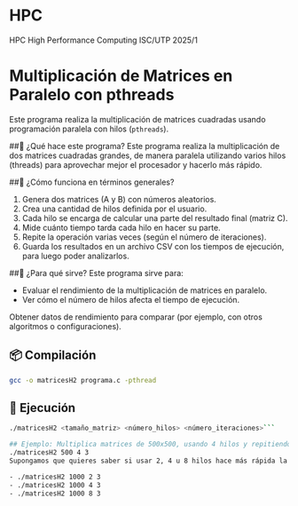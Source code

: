 # HPC
HPC High Performance Computing ISC/UTP 2025/1

# Multiplicación de Matrices en Paralelo con pthreads
Este programa realiza la multiplicación de matrices cuadradas usando programación paralela con hilos (`pthreads`).

##🧩 ¿Qué hace este programa?
Este programa realiza la multiplicación de dos matrices cuadradas grandes, de manera paralela utilizando varios hilos (threads) para aprovechar mejor el procesador y hacerlo más rápido.

##🧠 ¿Cómo funciona en términos generales?
1. Genera dos matrices (A y B) con números aleatorios.
2. Crea una cantidad de hilos definida por el usuario.
3. Cada hilo se encarga de calcular una parte del resultado final (matriz C).
4. Mide cuánto tiempo tarda cada hilo en hacer su parte.
5. Repite la operación varias veces (según el número de iteraciones).
6. Guarda los resultados en un archivo CSV con los tiempos de ejecución, para luego poder analizarlos.

##🧪 ¿Para qué sirve?
Este programa sirve para:
- Evaluar el rendimiento de la multiplicación de matrices en paralelo.
- Ver cómo el número de hilos afecta el tiempo de ejecución.

Obtener datos de rendimiento para comparar (por ejemplo, con otros algoritmos o configuraciones).

## 📦 Compilación

```bash
gcc -o matricesH2 programa.c -pthread
```
## 🚀 Ejecución
```bash
./matricesH2 <tamaño_matriz> <número_hilos> <número_iteraciones>```

## Ejemplo: Multiplica matrices de 500x500, usando 4 hilos y repitiendo el proceso 3 veces.
./matricesH2 500 4 3
Supongamos que quieres saber si usar 2, 4 u 8 hilos hace más rápida la multiplicación de matrices de 1000x1000. Puedes correr el programa así:

- ./matricesH2 1000 2 3
- ./matricesH2 1000 4 3
- ./matricesH2 1000 8 3


